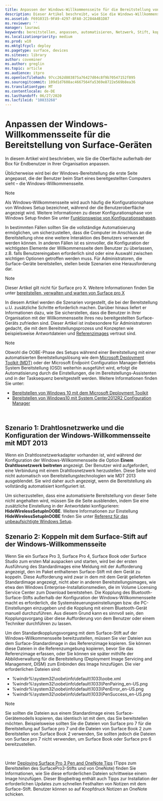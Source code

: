 ```yaml
---
title: Anpassen der Windows-Willkommensseite für die Bereitstellung von Surface-Geräten (Surface)
description: Dieser Artikel beschreibt, wie Sie die Windows-Willkommensseite von Surface für Endbenutzer in Ihrer Organisation anpassen.
ms.assetid: F6910315-9FA9-4297-8FA8-2C284A4B1D87
ms.reviewer: ''
manager: laurawi
keywords: bereitstellen, anpassen, automatisieren, Netzwerk, Stift, koppeln, starten
ms.localizationpriority: medium
ms.prod: w10
ms.mktglfcycl: deploy
ms.pagetype: surface, devices
ms.sitesec: library
author: coveminer
ms.author: greglin
ms.topic: article
ms.audience: itpro
ms.openlocfilehash: 97cc262d803875a76427d04c8f9b70547152f895
ms.sourcegitcommit: 109d1d7608ac4667564fa5369e8722e569b8ea36
ms.translationtype: MT
ms.contentlocale: de-DE
ms.lasthandoff: 06/27/2020
ms.locfileid: "10833268"
---
```

# Anpassen der Windows-Willkommensseite für die Bereitstellung von Surface-Geräten

In diesem Artikel wird beschrieben, wie Sie die Oberfläche außerhalb der Box für Endbenutzer in Ihrer Organisation anpassen.

Üblicherweise wird bei der Windows-Bereitstellung die erste Seite angepasst, die der Benutzer beim Start eines bereitgestellten Computers sieht – die Windows-Willkommensseite.

>[!NOTE]
>Als Windows-Willkommensseite wird auch häufig die Konfigurationsphase von Windows Setup bezeichnet, während der die Benutzeroberfläche angezeigt wird. Weitere Informationen zu dieser Konfigurationsphase von Windows Setup finden Sie unter [Funktionsweise von Konfigurationsphasen](https://msdn.microsoft.com/library/windows/hardware/dn898581.aspx).

In bestimmten Fällen sollten Sie die vollständige Automatisierung ermöglichen, um sicherzustellen, dass die Computer im Anschluss an die Bereitstellung ohne eine weitere Interaktion des Benutzers verwendet werden können. In anderen Fällen ist es sinnvoller, die Konfiguration der wichtigsten Elemente der Willkommensseite dem Benutzer zu überlassen, z.B. falls Benutzereingaben erforderlich sind oder eine Auswahl zwischen wichtigen Optionen getroffen werden muss. Für Administratoren, die Surface-Geräte bereitstellen, stellen beide Szenarien eine Herausforderung dar.

> [!NOTE]
> Dieser Artikel gilt nicht für Surface pro X. Weitere Informationen finden Sie unter [bereitstellen, verwalten und warten von Surface pro X](surface-pro-arm-app-management.md)

In diesem Artikel werden die Szenarien vorgestellt, die bei der Bereitstellung u.U. zusätzliche Schritte erforderlich machen. Darüber hinaus liefert er Informationen dazu, wie Sie sicherstellen, dass die Benutzer in Ihrer Organisation mit der Willkommensseite ihres neu bereitgestellten Surface-Geräts zufrieden sind. Dieser Artikel ist insbesondere für Administratoren gedacht, die mit dem Bereitstellungsprozess und Konzepten wie beispielsweise Antwortdateien und [Referenzimages](https://technet.microsoft.com/itpro/windows/deploy/create-a-windows-10-reference-image) vertraut sind.

>[!NOTE]
>Obwohl die OOBE-Phase des Setups während einer Bereitstellung mit einer automatisierten Bereitstellungslösung wie dem [Microsoft Deployment Toolkit (MDT)](https://go.microsoft.com/fwlink/p/?LinkId=618117) oder der Microsoft Endpoint Configuration Manager-Betriebs System Bereitstellung (OSD) weiterhin ausgeführt wird, erfolgt die Automatisierung durch die Einstellungen, die im Bereitstellungs-Assistenten und in der Tasksequenz bereitgestellt werden. Weitere Informationen finden Sie unter:<br/>
>- [Bereitstellen von Windows 10 mit dem Microsoft Deployment Toolkit](https://technet.microsoft.com/itpro/windows/deploy/deploy-windows-10-with-the-microsoft-deployment-toolkit)
>- [Bereitstellen von Windows10 mit System Center2012R2 Configuration Manager](https://technet.microsoft.com/itpro/windows/deploy/deploy-windows-10-with-system-center-2012-r2-configuration-manager)

 

## Szenario 1: Drahtlosnetzwerke und die Konfiguration der Windows-Willkommensseite mit MDT 2013


Wenn ein Drahtlosnetzwerkadapter vorhanden ist, wird während der Konfiguration der Windows-Willkommensseite die Option **Einem Drahtlosnetzwerk beitreten** angezeigt. Der Benutzer wird aufgefordert, eine Verbindung mit einem Drahtlosnetzwerk herzustellen. Diese Seite wird nicht automatisch von Bereitstellungstechnologien wie MDT 2013 ausgeblendet. Sie wird daher auch angezeigt, wenn die Bereitstellung als vollständig automatisiert konfiguriert ist.

Um sicherzustellen, dass eine automatisierte Bereitstellung von dieser Seite nicht angehalten wird, müssen Sie die Seite ausblenden, indem Sie eine zusätzliche Einstellung in der Antwortdatei konfigurieren: **HideWirelessSetupInOOBE**. Weitere Informationen zur Einstellung **HideWirelessSetupInOOBE** finden Sie unter [Referenz für das unbeaufsichtigte Windows Setup](https://technet.microsoft.com/library/ff716213.aspx).

## Szenario 2: Koppeln mit dem Surface-Stift auf der Windows-Willkommensseite


Wenn Sie ein Surface Pro 3, Surface Pro 4, Surface Book oder Surface Studio zum ersten Mal auspacken und starten, wird bei der ersten Ausführung des Standardimages eine Meldung mit der Aufforderung angezeigt, den im Paket enthaltenen Surface-Stift mit dem Gerät zu koppeln. Diese Aufforderung wird zwar in dem mit dem Gerät gelieferten Standardimage angezeigt, nicht aber in anderen Bereitstellungsimages, wie etwa den Windows Enterprise-Installationsmedien, die im Volume Licensing Service Center zum Download bereitstehen. Die Kopplung des Bluetooth-Surface-Stifts außerhalb der Konfiguration der Windows-Willkommensseite macht es erforderlich, die Systemsteuerungseinstellungen bzw. die PC-Einstellungen einzugeben und die Kopplung mit einem Bluetooth-Gerät manuell durchzuführen. Aus diesem Grund kann es sinnvoll sein, den Kopplungsvorgang über diese Aufforderung von dem Benutzer oder einem Techniker durchführen zu lassen.

Um den Standardkopplungsvorgang mit dem Surface-Stift auf der Windows-Willkommensseite bereitzustellen, müssen Sie vier Dateien aus dem Surface-Standardimage in das Referenzimage kopieren. Sie können diese Dateien in die Referenzumgebung kopieren, bevor Sie das Referenzimage erfassen, oder Sie können sie später mithilfe der Abbildverwaltung für die Bereitstellung (Deployment Image Servicing and Management, DISM) zum Einbinden des Image hinzufügen. Die vier erforderlichen Dateien sind:

-   %windir%\\system32\\oobe\\info\\default\\1033\\oobe.xml
-   %windir%\\system32\\oobe\\info\\default\\1033\\PenPairing\_en-US.png
-   %windir%\\system32\\oobe\\info\\default\\1033\\PenError\_en-US.png
-   %windir%\\system32\\oobe\\info\\default\\1033\\PenSuccess\_en-US.png

>[!NOTE]
>Sie sollten die Dateien aus einem Standardimage eines Surface-Gerätemodells kopieren, das identisch ist mit dem, das Sie bereitstellen möchten. Beispielsweise sollten Sie die Dateien von Surface pro 7 für die Bereitstellung auf Surface pro 7 und die Dateien von Surface Book 2 zum Bereitstellen von Surface Book 2 verwenden, Sie sollten jedoch die Dateien von Surface pro 7 nicht verwenden, um Surface Book oder Surface pro 6 bereitzustellen.

 

Unter [Deploying Surface Pro 3 Pen and OneNote Tips](https://blogs.technet.microsoft.com/askcore/2014/07/15/deploying-surface-pro-3-pen-and-onenote-tips/) (Tipps zum Bereitstellen des SurfacePro3-Stifts und von OneNote) finden Sie Informationen, wie Sie diese erforderlichen Dateien schrittweise einem Image hinzufügen. Dieser Blogbeitrag enthält auch Tipps zur Installation der erforderlichen Updates zum schnellen Festhalten von Notizen mit dem Surface-Stift. Benutzer können so auf Knopfdruck Notizen an OneNote schicken.

 

 





